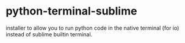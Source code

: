 # python-terminal-sublime
installer to allow you to run python code in the native terminal (for io) instead of sublime builtin terminal.
